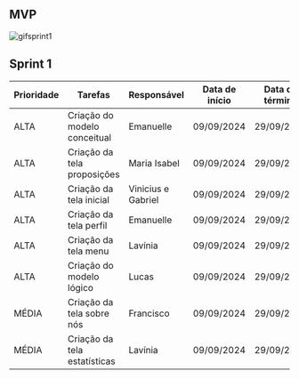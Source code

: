 ## MVP
![gifsprint1](https://github.com/user-attachments/assets/8c03bb1b-0f2c-451e-8b33-68bc8e7acf57)


## Sprint 1 

| Prioridade | Tarefas | Responsável | Data de início  | Data de término
|------|-----------|--|--|--|
| ALTA | Criação do modelo conceitual | Emanuelle | 09/09/2024 | 29/09/2024
| ALTA | Criação da tela proposições | Maria Isabel| 09/09/2024 | 29/09/2024
| ALTA | Criação da tela inicial | Vinicius e Gabriel | 09/09/2024 | 29/09/2024
| ALTA | Criação da tela perfil | Emanuelle | 09/09/2024 | 29/09/2024
| ALTA | Criação da tela menu | Lavínia | 09/09/2024 | 29/09/2024
| ALTA | Criação do modelo lógico | Lucas | 09/09/2024 | 29/09/2024
| MÉDIA | Criação da tela sobre nós | Francisco | 09/09/2024 | 29/09/2024
| MÉDIA | Criação da tela estatísticas | Lavínia | 09/09/2024 | 29/09/2024
